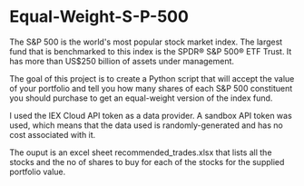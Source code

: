 # Equal-Weight-S-P-500

The S&P 500 is the world's most popular stock market index. The largest fund that is benchmarked to this index is the SPDR® S&P 500® ETF Trust. It has more than US$250 billion of assets under management.

The goal of this project is to create a Python script that will accept the value of your portfolio and tell you how many shares of each S&P 500 constituent you should purchase to get an equal-weight version of the index fund.

I used the IEX Cloud API token as a data provider. A sandbox API token was used, which means that the data used is randomly-generated and has no cost associated with it. 

The ouput is an excel sheet recommended_trades.xlsx that lists all the stocks and the no of shares to buy for each of the stocks for the supplied portfolio value.
